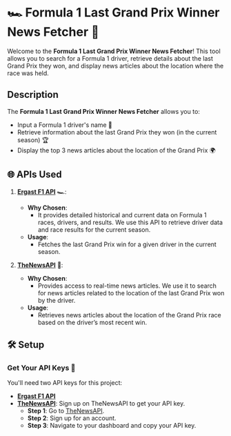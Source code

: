 # 🏎️ Formula 1 Last Grand Prix Winner News Fetcher 📰

Welcome to the **Formula 1 Last Grand Prix Winner News Fetcher**! This tool allows you to search for a Formula 1 driver, retrieve details about the last Grand Prix they won, and display news articles about the location where the race was held. 

## Description

The **Formula 1 Last Grand Prix Winner News Fetcher** allows you to:
- Input a Formula 1 driver's name 🏁
- Retrieve information about the last Grand Prix they won (in the current season) 🏆
- Display the top 3 news articles about the location of the Grand Prix 🌍

## 🌐 APIs Used

1. **[Ergast F1 API](https://ergast.com/mrd/)** 🏎️:
    - **Why Chosen**: 
        - It provides detailed historical and current data on Formula 1 races, drivers, and results. We use this API to retrieve driver data and race results for the current season.
    - **Usage**:
        - Fetches the last Grand Prix win for a given driver in the current season.

2. **[TheNewsAPI](https://www.thenewsapi.com/)** 📰:
    - **Why Chosen**: 
        - Provides access to real-time news articles. We use it to search for news articles related to the location of the last Grand Prix won by the driver.
    - **Usage**:
        - Retrieves news articles about the location of the Grand Prix race based on the driver’s most recent win.

## 🛠️ Setup

### Get Your API Keys 🔑

You'll need two API keys for this project:

- **[Ergast F1 API](https://ergast.com/mrd/)**
- **[TheNewsAPI](https://www.thenewsapi.com/)**: Sign up on TheNewsAPI to get your API key.
    - **Step 1**: Go to [TheNewsAPI](https://www.thenewsapi.com/).
    - **Step 2**: Sign up for an account.
    - **Step 3**: Navigate to your dashboard and copy your API key.

